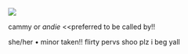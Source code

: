 ![](https://komarev.com/ghpvc/?username=pawfusu&label=PROFILE+VIEWS)

cammy or *andie*  <<preferred to be called by!!

she/her • minor
taken!! flirty pervs shoo plz i beg yall
